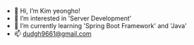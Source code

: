 - 👋 Hi, I’m Kim yeongho!
- 👀 I’m interested in 'Server Development'
- 🌱 I’m currently learning 'Spring Boot Framework' and 'Java'
- 📫 dudgh9661@gmail.com 

<!---
dudgh9661/dudgh9661 is a ✨ special ✨ repository because its `README.md` (this file) appears on your GitHub profile.
You can click the Preview link to take a look at your changes.
--->
